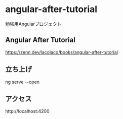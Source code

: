 # angular-after-tutorial
勉強用Angularプロジェクト

## Angular After Tutorial
https://zenn.dev/lacolaco/books/angular-after-tutorial

## 立ち上げ
ng serve --open

## アクセス
http://localhost:4200
